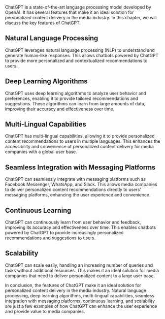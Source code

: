 

ChatGPT is a state-of-the-art language processing model developed by OpenAI. It has several features that make it an ideal solution for personalized content delivery in the media industry. In this chapter, we will discuss the key features of ChatGPT.

Natural Language Processing
---------------------------

ChatGPT leverages natural language processing (NLP) to understand and generate human-like responses. This allows chatbots powered by ChatGPT to provide more personalized and contextualized recommendations to users.

Deep Learning Algorithms
------------------------

ChatGPT uses deep learning algorithms to analyze user behavior and preferences, enabling it to provide tailored recommendations and suggestions. These algorithms can learn from large amounts of data, improving their accuracy and effectiveness over time.

Multi-Lingual Capabilities
--------------------------

ChatGPT has multi-lingual capabilities, allowing it to provide personalized content recommendations to users in multiple languages. This enhances the accessibility and convenience of personalized content delivery for media companies with a global user base.

Seamless Integration with Messaging Platforms
---------------------------------------------

ChatGPT can seamlessly integrate with messaging platforms such as Facebook Messenger, WhatsApp, and Slack. This allows media companies to deliver personalized content recommendations directly to users' messaging platforms, enhancing the user experience and convenience.

Continuous Learning
-------------------

ChatGPT can continuously learn from user behavior and feedback, improving its accuracy and effectiveness over time. This enables chatbots powered by ChatGPT to provide increasingly personalized recommendations and suggestions to users.

Scalability
-----------

ChatGPT can scale easily, handling an increasing number of queries and tasks without additional resources. This makes it an ideal solution for media companies that need to deliver personalized content to a large user base.

In conclusion, the features of ChatGPT make it an ideal solution for personalized content delivery in the media industry. Natural language processing, deep learning algorithms, multi-lingual capabilities, seamless integration with messaging platforms, continuous learning, and scalability are just a few examples of how ChatGPT can enhance the user experience and provide value to media companies.
